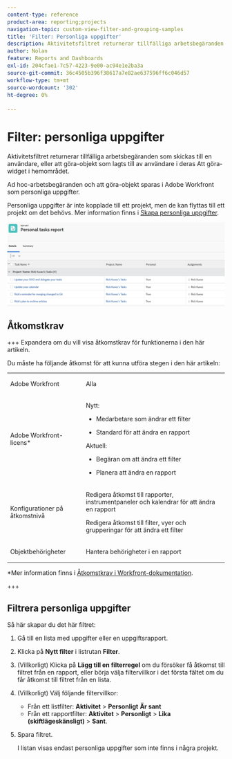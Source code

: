 ```yaml
---
content-type: reference
product-area: reporting;projects
navigation-topic: custom-view-filter-and-grouping-samples
title: 'Filter: Personliga uppgifter'
description: Aktivitetsfiltret returnerar tillfälliga arbetsbegäranden som skickas till en användare eller att göra-objekt som lagts till av användare i hemområdet. Personliga uppgifter är inte kopplade till ett projekt, men de kan flyttas till ett projekt om det behövs.
author: Nolan
feature: Reports and Dashboards
exl-id: 204cfae1-7c57-4223-9e00-ac94e1e2ba3a
source-git-commit: 36c4505b396f38617a7e82ae637596ff6c046d57
workflow-type: tm+mt
source-wordcount: '302'
ht-degree: 0%

---
```


# Filter: personliga uppgifter

<!--Audited: 10/2024-->

Aktivitetsfiltret returnerar tillfälliga arbetsbegäranden som skickas till en användare, eller att göra-objekt som lagts till av användare i deras Att göra-widget i hemområdet.

Ad hoc-arbetsbegäranden och att göra-objekt sparas i Adobe Workfront som personliga uppgifter.

Personliga uppgifter är inte kopplade till ett projekt, men de kan flyttas till ett projekt om det behövs. Mer information finns i [Skapa personliga uppgifter](/help/quicksilver/workfront-basics/updating-work-items-and-viewing-updates/create-personal-tasks.md).

![](assets/personal-tasks-report.png)

## Åtkomstkrav

+++ Expandera om du vill visa åtkomstkrav för funktionerna i den här artikeln.

Du måste ha följande åtkomst för att kunna utföra stegen i den här artikeln:

<table style="table-layout:auto"> 
 <col> 
 <col> 
 <tbody> 
  <tr> 
   <td role="rowheader">Adobe Workfront</td> 
   <td> <p>Alla</p> </td> 
  </tr> 
  <tr> 
   <td role="rowheader">Adobe Workfront-licens*</td> 
   <td> 
    <p>Nytt:</p>
   <ul><li><p>Medarbetare som ändrar ett filter </p></li>
   <li><p>Standard för att ändra en rapport</p></li> </ul>

<p>Aktuell:</p>
   <ul><li><p>Begäran om att ändra ett filter </p></li>
   <li><p>Planera att ändra en rapport</p></li> </ul></td> 
  </tr> 
  <tr> 
   <td role="rowheader">Konfigurationer på åtkomstnivå</td> 
   <td> <p>Redigera åtkomst till rapporter, instrumentpaneler och kalendrar för att ändra en rapport</p> <p>Redigera åtkomst till filter, vyer och grupperingar för att ändra ett filter</p> </td> 
  </tr> 
  <tr> 
   <td role="rowheader">Objektbehörigheter</td> 
   <td> <p>Hantera behörigheter i en rapport</p>  </td> 
  </tr> 
 </tbody> 
</table>

*Mer information finns i [Åtkomstkrav i Workfront-dokumentation](/help/quicksilver/administration-and-setup/add-users/access-levels-and-object-permissions/access-level-requirements-in-documentation.md).

+++

## Filtrera personliga uppgifter

Så här skapar du det här filtret:

1. Gå till en lista med uppgifter eller en uppgiftsrapport.
1. Klicka på **Nytt filter** i listrutan **Filter**.
1. (Villkorligt) Klicka på **Lägg till en filterregel** om du försöker få åtkomst till filtret från en rapport, eller börja välja filtervillkor i det första fältet om du får åtkomst till filtret från en lista.
1. (Villkorligt) Välj följande filtervillkor:

   * Från ett listfilter: **Aktivitet** > **Personligt** **Är sant**
   * Från ett rapportfilter: **Aktivitet** > **Personligt** > **Lika (skiftlägeskänsligt)** > **Sant**.
1. Spara filtret.

   I listan visas endast personliga uppgifter som inte finns i några projekt.
